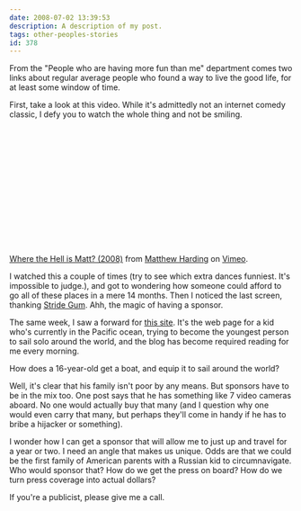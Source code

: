 ```yaml
---
date: 2008-07-02 13:39:53
description: A description of my post.
tags: other-peoples-stories
id: 378
---
```

From the "People who are having more fun than me" department comes two links about regular average people who found a way to live the good life, for at least some window of time.

First, take a look at this video.  While it's admittedly not an internet comedy classic, I defy you to watch the whole thing and not be smiling.

<object width="401" height="226">	<param name="allowfullscreen" value="true" />	<param name="allowscriptaccess" value="always" />	<param name="movie" value="http://www.vimeo.com/moogaloop.swf?clip_id=1211060&amp;server=www.vimeo.com&amp;show_title=1&amp;show_byline=0&amp;show_portrait=0&amp;color=01AAEA&amp;fullscreen=1" />	<embed src="http://www.vimeo.com/moogaloop.swf?clip_id=1211060&amp;server=www.vimeo.com&amp;show_title=1&amp;show_byline=0&amp;show_portrait=0&amp;color=01AAEA&amp;fullscreen=1" type="application/x-shockwave-flash" allowfullscreen="true" allowscriptaccess="always" width="401" height="226"></embed></object><br /><a href="http://www.vimeo.com/1211060?pg=embed&sec=1211060">Where the Hell is Matt? (2008)</a> from <a href="http://www.vimeo.com/user484313?pg=embed&sec=1211060">Matthew Harding</a> on <a href="http://vimeo.com?pg=embed&sec=1211060">Vimeo</a>.
<!--more-->
I watched this a couple of times (try to see which extra dances funniest.  It's impossible to judge.), and got to wondering how someone could afford to go all of these places in a mere 14 months.  Then I noticed the last screen, thanking <a href="http://www.stridegum.com/#/mattsplace/" target="_blank">Stride Gum</a>.  Ahh, the magic of having a sponsor.

The same week, I saw a forward for <a href="zacsunderland.com" target="_blank">this site</a>.  It's the web page for a kid who's currently in the Pacific ocean, trying to become the youngest person to sail solo around the world, and the blog has become required reading for me every morning.

How does a 16-year-old get a boat, and equip it to sail around the world?

Well, it's clear that his family isn't poor by any means.  But sponsors have to be in the mix too.  One post says that he has something like 7 video cameras aboard.  No one would actually buy that many (and I question why one would even carry that many, but perhaps they'll come in handy if he has to bribe a hijacker or something).

I wonder how I can get a sponsor that will allow me to just up and travel for a year or two.  I need an angle that makes us unique.  Odds are that we could be the first family of American parents with a Russian kid to circumnavigate.  Who would sponsor that?  How do we get the press on board?  How do we turn press coverage into actual dollars?

If you're a publicist, please give me a call.
